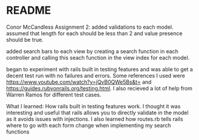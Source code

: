 # README
Conor McCandless
Assignment 2:
added validations to each model. assumed that length for each should be less than 2
and value presence should be true.

added search bars to each view by creating a search function in each controller
and calling this seach function in the view index for each model.
 
began to experiment with rails built in testing features and was able to get a decent test run with no failures and errors. Some references I used were https://www.youtube.com/watch?v=jQvB0QWe5Bs&t= and https://guides.rubyonrails.org/testing.html. I also recieved a lot of help from Warren Ramos for different test cases.

What I learned:
How rails built in testing features work. I thought it was interesting and useful that rails allows you to directly validate in the model as it avoids issues with injections. I also learned how routes.rb tells rails where to go with each form change when implementing my search functions
